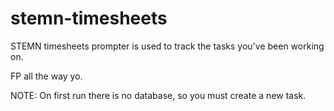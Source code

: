 # stemn-timesheets
STEMN timesheets prompter is used to track the tasks you've been working on.

FP all the way yo.

NOTE: On first run there is no database, so you must create a new task.
